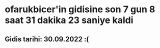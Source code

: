 # ofarukbicer'in gidisine son 7 gun 8 saat 31 dakika 23 saniye kaldi

## Gidis tarihi: 30.09.2022 :(